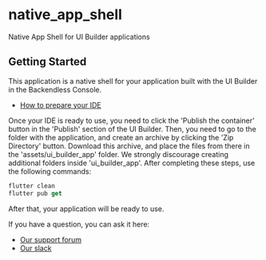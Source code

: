 # native_app_shell

Native App Shell for UI Builder applications

## Getting Started

This application is a native shell for your application built with the UI Builder in the Backendless Console.

- [How to prepare your IDE](https://flutter.dev/docs/get-started/install/macos)

Once your IDE is ready to use, you need to click the 'Publish the container' button
in the 'Publish' section of the UI Builder.
Then, you need to go to the folder with the application, and create an archive by clicking the 'Zip Directory' button.
Download this archive, and place the files from there in the 'assets/ui_builder_app' folder.
We strongly discourage creating additional folders inside 'ui_builder_app'.
After completing these steps, use the following commands:
```dart
flutter clean
flutter pub get
```
After that, your application will be ready to use.

If you have a question, you can ask it here:
- [Our support forum](https://support.backendless.com)
- [Our slack](http://slack.backendless.com)
